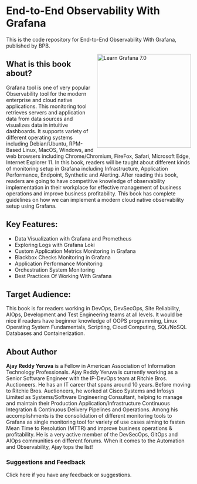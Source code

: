 # End-to-End Observability With Grafana

This is the code repository for End-to-End Observability With Grafana, published by BPB.

<a href="https://encrypted-tbn0.gstatic.com/images?q=tbn:ANd9GcRFZzIBb33z9UMrJORrym5Ksz99vPlWGVLGyQ&usqp=CAU"><img src="https://encrypted-tbn0.gstatic.com/images?q=tbn:ANd9GcRFZzIBb33z9UMrJORrym5Ksz99vPlWGVLGyQ&usqp=CAU" alt="Learn Grafana 7.0" height="256px" align="right"></a>

## What is this book about?
Grafana tool is one of very popular Observability tool for the modern enterprise and cloud native applications. This monitoring tool retrieves servers and application data from data sources and visualizes data in intuitive dashboards. It supports variety of different operating systems including Debian/Ubuntu, RPM-Based Linux, MacOS, Windows, and web browsers including Chrome/Chromium, FireFox, Safari, Microsoft Edge, Internet Explorer 11. In this book, readers will be taught about different kinds of monitoring setup in Grafana including Infrastructure, Application Performance, Endpoint, Synthetic and Alerting. After reading this book, readers are going to have competitive knowledge of observability implementation in their workplace for effective management of business operations and improve business profitability. This book has complete guidelines on how we can implement a modern cloud native observability setup using Grafana.

## Key Features: 
* Data Visualization with Grafana and Prometheus
* Exploring Logs with Grafana Loki
* Custom Application Metrics Monitoring in Grafana
* Blackbox Checks Monitoring in Grafana
* Application Performance Monitoring
* Orchestration System Monitoring
* Best Practices Of Working With Grafana

## Target Audience:
This book is for readers working in DevOps, DevSecOps, Site Reliability, AIOps, Development and Test Engineering teams at all levels. It would be nice if readers have beginner knowledge of OOPS programming, Linux Operating System Fundamentals, Scripting, Cloud Computing, SQL/NoSQL Databases and Containerization.


## About Author
**Ajay Reddy Yeruva**
is a Fellow in American Association of Information Technology Professionals. Ajay Reddy Yeruva is currently working as a Senior Software Engineer with the IP-DevOps team at Ritchie Bros. Auctioneers. He has an IT career that spans around 10 years. Before moving to Ritchie Bros. Auctioneers, he worked at Cisco Systems and Infosys Limited as Systems/Software Engineering Consultant, helping to manage and maintain their Production Application/Infrastructure Continuous Integration & Continuous Delivery Pipelines and Operations. Among his accomplishments is the consolidation of different monitoring tools to Grafana as single monitoring tool for variety of use cases aiming to fasten Mean Time to Resolution (MTTR) and improve business operations & profitability. He is a very active member of the DevSecOps, GitOps and AIOps communities on different forums. When it comes to the Automation and Observability, Ajay tops the list!

### Suggestions and Feedback
Click here if you have any feedback or suggestions.